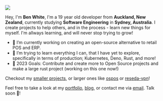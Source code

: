 <img src="https://cdn.discordapp.com/attachments/924157805383016558/932787776246677514/github_splash3.png" />

Hey, I'm **Ben White**, I'm a 19 year old developer from **Auckland, New Zealand**, currently studying **Software Engineering** in **Sydney, Australia**. I create projects to help others, and in the process - learn new things for myself. I'm allways learning, and will never stop trying to grow!  
- 🔭 I’m currently working on creating an open-source alternative to retail POS and ERP. 
- 🌱 I’m trying to learn everything I can, that I have yet to explore, specifically in terms of production; Kubernetes, Deno, Rust, and more!
- 🥅 2023 Goals: Contribute and create more to Open Source projects and make a large rust project (working on this one now!)

Checkout my [smaller projects](https://github.com/bennjii?tab=repositories), or larger ones like [ospos](https://github.com/ospos-org) or [reseda-vpn](https://github.com/reseda-vpn)!

Feel free to take a look at my [portfolio](https://bennjii.dev/), [blog](https://blog.bennjii.dev/), or contact me via [email](contact@bennjii.dev). Talk soon 👋!
